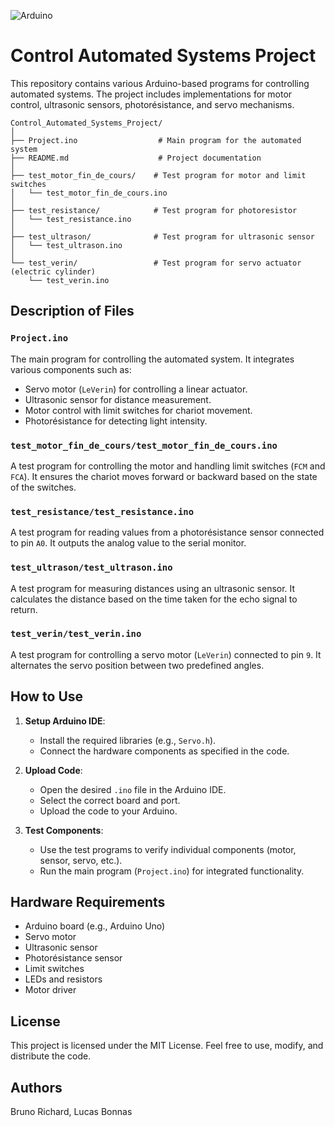![Arduino](https://img.shields.io/badge/-Arduino-00979D?style=for-the-badge&logo=Arduino&logoColor=white)

# Control Automated Systems Project

This repository contains various Arduino-based programs for controlling automated systems. The project includes implementations for motor control, ultrasonic sensors, photorésistance, and servo mechanisms.

```
Control_Automated_Systems_Project/
│
├── Project.ino                  # Main program for the automated system
├── README.md                    # Project documentation
│
├── test_motor_fin_de_cours/    # Test program for motor and limit switches
│   └── test_motor_fin_de_cours.ino
│
├── test_resistance/            # Test program for photoresistor
│   └── test_resistance.ino
│
├── test_ultrason/              # Test program for ultrasonic sensor
│   └── test_ultrason.ino
│
└── test_verin/                 # Test program for servo actuator (electric cylinder)
    └── test_verin.ino
```
## Description of Files

### `Project.ino`
The main program for controlling the automated system. It integrates various components such as:
- Servo motor (`LeVerin`) for controlling a linear actuator.
- Ultrasonic sensor for distance measurement.
- Motor control with limit switches for chariot movement.
- Photorésistance for detecting light intensity.

### `test_motor_fin_de_cours/test_motor_fin_de_cours.ino`
A test program for controlling the motor and handling limit switches (`FCM` and `FCA`). It ensures the chariot moves forward or backward based on the state of the switches.

### `test_resistance/test_resistance.ino`
A test program for reading values from a photorésistance sensor connected to pin `A0`. It outputs the analog value to the serial monitor.

### `test_ultrason/test_ultrason.ino`
A test program for measuring distances using an ultrasonic sensor. It calculates the distance based on the time taken for the echo signal to return.

### `test_verin/test_verin.ino`
A test program for controlling a servo motor (`LeVerin`) connected to pin `9`. It alternates the servo position between two predefined angles.

## How to Use

1. **Setup Arduino IDE**:
   - Install the required libraries (e.g., `Servo.h`).
   - Connect the hardware components as specified in the code.

2. **Upload Code**:
   - Open the desired `.ino` file in the Arduino IDE.
   - Select the correct board and port.
   - Upload the code to your Arduino.

3. **Test Components**:
   - Use the test programs to verify individual components (motor, sensor, servo, etc.).
   - Run the main program (`Project.ino`) for integrated functionality.

## Hardware Requirements
- Arduino board (e.g., Arduino Uno)
- Servo motor
- Ultrasonic sensor
- Photorésistance sensor
- Limit switches
- LEDs and resistors
- Motor driver

## License
This project is licensed under the MIT License. Feel free to use, modify, and distribute the code.

## Authors
Bruno Richard, Lucas Bonnas